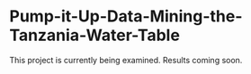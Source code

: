# Pump-it-Up-Data-Mining-the-Tanzania-Water-Table

This project is currently being examined. Results coming soon.

